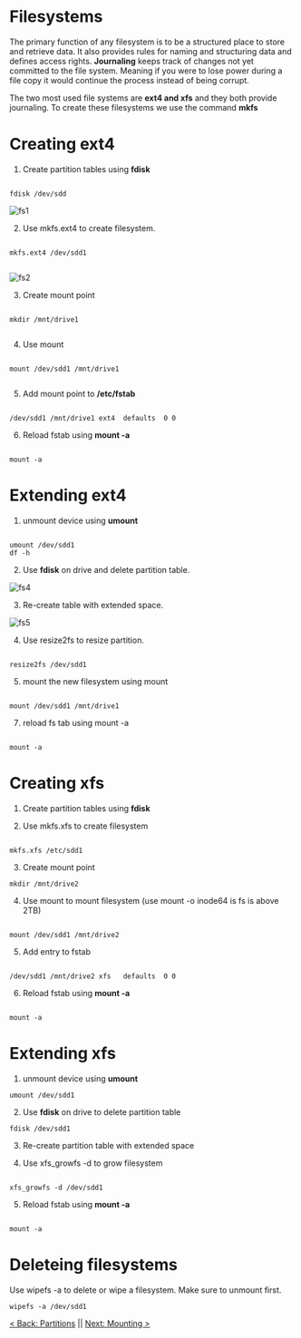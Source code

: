 # Filesystems

The primary function of any filesystem is to be a structured place to store and retrieve data.
It also provides rules for naming and structuring data and defines access rights.
**Journaling** keeps track of changes not yet committed to the file system. Meaning if you were to lose power during a file copy it would continue the process instead of being corrupt.

The two most used file systems are **ext4 and xfs** and they both provide journaling.
To create these filesystems we use the command **mkfs**

# Creating ext4  

1. Create partition tables using **fdisk**

```

fdisk /dev/sdd

```

![fs1](https://github.com/sxcdennis/Linux-Guides/blob/master/images/fs1.png?raw=true)


2. Use mkfs.ext4 to create filesystem.

```

mkfs.ext4 /dev/sdd1


```


![fs2](https://github.com/sxcdennis/Linux-Guides/blob/master/images/fs2.png?raw=true)


3. Create mount point

```

mkdir /mnt/drive1


```

4. Use mount

```

mount /dev/sdd1 /mnt/drive1


```

5. Add mount point to **/etc/fstab**

```

/dev/sdd1 /mnt/drive1 ext4  defaults  0 0

```
6. Reload fstab using **mount -a**

```

mount -a

```


# Extending ext4
1. unmount device using **umount**

```

umount /dev/sdd1
df -h

```

2. Use **fdisk** on drive and delete partition table.

![fs4](https://github.com/sxcdennis/Linux-Guides/blob/master/images/fs4.png?raw=true)

3. Re-create table with extended space.

![fs5](https://github.com/sxcdennis/Linux-Guides/blob/master/images/fs5.png?raw=true)


4. Use resize2fs to resize partition.

```

resize2fs /dev/sdd1

```

5. mount the new filesystem using mount

```

mount /dev/sdd1 /mnt/drive1

```

7. reload fs tab using mount -a


```

mount -a

```

# Creating xfs  

1. Create partition tables using **fdisk**


2. Use mkfs.xfs to create filesystem

```

mkfs.xfs /etc/sdd1

```


3. Create mount point

```
mkdir /mnt/drive2

```

4. Use mount to mount filesystem (use mount -o inode64 is fs is above 2TB)

```

mount /dev/sdd1 /mnt/drive2

```



5. Add entry to fstab

```

/dev/sdd1 /mnt/drive2 xfs   defaults  0 0

```

6. Reload fstab using **mount -a**



```

mount -a

```


# Extending xfs  

1. unmount device using **umount**

```
umount /dev/sdd1

```


2. Use **fdisk** on drive to delete partition table

```
fdisk /dev/sdd1

```


3. Re-create partition table with extended space




4. Use xfs_growfs -d to grow filesystem

```

xfs_growfs -d /dev/sdd1

```

5. Reload fstab using **mount -a**

```

mount -a

```

# Deleteing filesystems

Use wipefs -a to delete or wipe a filesystem.  Make sure to unmount first.


```
wipefs -a /dev/sdd1

```

 [< Back: Partitions](https://github.com/sxcdennis/Linux-Guides/blob/master/partitions.md "Partitions") || [Next: Mounting >](https://github.com/sxcdennis/Linux-Guides/blob/master/mounting.md "Mounting")
